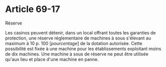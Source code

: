 # Article 69-17

Réserve

Les casinos peuvent détenir, dans un local offrant toutes les garanties de protection, une réserve réglementaire de machines à sous s'élevant au maximum à 10 p. 100 [*pourcentage*] de la dotation autorisée. Cette possibilité est fixée à une machine pour les établissements exploitant moins de dix machines. Une machine à sous de réserve ne peut être utilisée qu'aux lieu et place d'une machine en panne.
